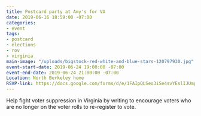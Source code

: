 ```yaml
---
title: Postcard party at Amy's for VA
date: 2019-06-16 18:59:00 -07:00
categories:
- event
tags:
- postcard
- elections
- rov
- virginia
main-image: "/uploads/bigstock-red-white-and-blue-stars-120797930.jpg"
event-start-date: 2019-06-24 19:00:00 -07:00
event-end-date: 2019-06-24 21:00:00 -07:00
Location: North Berkeley home
RSVP-link: https://docs.google.com/forms/d/e/1FAIpQLSeo3iSe4svYEslIJUmpi_hE6moSSgTnW9NwpoA7-jGAn4wdEg/viewform
---
```


Help fight voter suppression in Virginia by writing to encourage voters who are no longer on the voter rolls to re-register to vote.